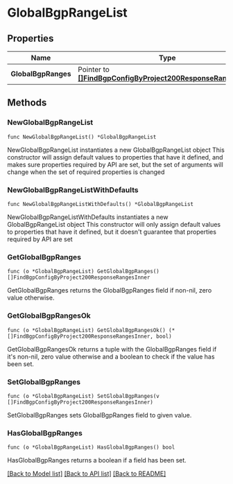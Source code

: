 # GlobalBgpRangeList

## Properties

Name | Type | Description | Notes
------------ | ------------- | ------------- | -------------
**GlobalBgpRanges** | Pointer to [**[]FindBgpConfigByProject200ResponseRangesInner**](FindBgpConfigByProject200ResponseRangesInner.md) |  | [optional] 

## Methods

### NewGlobalBgpRangeList

`func NewGlobalBgpRangeList() *GlobalBgpRangeList`

NewGlobalBgpRangeList instantiates a new GlobalBgpRangeList object
This constructor will assign default values to properties that have it defined,
and makes sure properties required by API are set, but the set of arguments
will change when the set of required properties is changed

### NewGlobalBgpRangeListWithDefaults

`func NewGlobalBgpRangeListWithDefaults() *GlobalBgpRangeList`

NewGlobalBgpRangeListWithDefaults instantiates a new GlobalBgpRangeList object
This constructor will only assign default values to properties that have it defined,
but it doesn't guarantee that properties required by API are set

### GetGlobalBgpRanges

`func (o *GlobalBgpRangeList) GetGlobalBgpRanges() []FindBgpConfigByProject200ResponseRangesInner`

GetGlobalBgpRanges returns the GlobalBgpRanges field if non-nil, zero value otherwise.

### GetGlobalBgpRangesOk

`func (o *GlobalBgpRangeList) GetGlobalBgpRangesOk() (*[]FindBgpConfigByProject200ResponseRangesInner, bool)`

GetGlobalBgpRangesOk returns a tuple with the GlobalBgpRanges field if it's non-nil, zero value otherwise
and a boolean to check if the value has been set.

### SetGlobalBgpRanges

`func (o *GlobalBgpRangeList) SetGlobalBgpRanges(v []FindBgpConfigByProject200ResponseRangesInner)`

SetGlobalBgpRanges sets GlobalBgpRanges field to given value.

### HasGlobalBgpRanges

`func (o *GlobalBgpRangeList) HasGlobalBgpRanges() bool`

HasGlobalBgpRanges returns a boolean if a field has been set.


[[Back to Model list]](../README.md#documentation-for-models) [[Back to API list]](../README.md#documentation-for-api-endpoints) [[Back to README]](../README.md)


